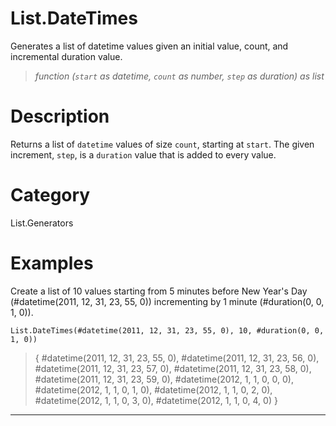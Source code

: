 ﻿# List.DateTimes
Generates a list of datetime values given an initial value, count, and incremental duration value.
> _function (<code>start</code> as datetime, <code>count</code> as number, <code>step</code> as duration) as list_
# Description 
Returns a list of <code>datetime</code> values of size <code>count</code>, starting at <code>start</code>. The given increment, <code>step</code>, is a <code>duration</code> value that is added to every value.

# Category 
List.Generators
# Examples 
Create a list of 10 values starting from 5 minutes before New Year's Day (#datetime(2011, 12, 31, 23, 55, 0)) incrementing by 1 minute (#duration(0, 0, 1, 0)).
```
List.DateTimes(#datetime(2011, 12, 31, 23, 55, 0), 10, #duration(0, 0, 1, 0))
```
> {
    #datetime(2011, 12, 31, 23, 55, 0),
    #datetime(2011, 12, 31, 23, 56, 0),
    #datetime(2011, 12, 31, 23, 57, 0),
    #datetime(2011, 12, 31, 23, 58, 0),
    #datetime(2011, 12, 31, 23, 59, 0),
    #datetime(2012, 1, 1, 0, 0, 0),
    #datetime(2012, 1, 1, 0, 1, 0),
    #datetime(2012, 1, 1, 0, 2, 0),
    #datetime(2012, 1, 1, 0, 3, 0),
    #datetime(2012, 1, 1, 0, 4, 0)
    }
***
